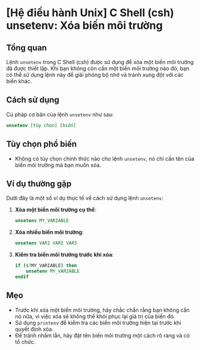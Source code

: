 # [Hệ điều hành Unix] C Shell (csh) unsetenv: Xóa biến môi trường

## Tổng quan
Lệnh `unsetenv` trong C Shell (csh) được sử dụng để xóa một biến môi trường đã được thiết lập. Khi bạn không còn cần một biến môi trường nào đó, bạn có thể sử dụng lệnh này để giải phóng bộ nhớ và tránh xung đột với các biến khác.

## Cách sử dụng
Cú pháp cơ bản của lệnh `unsetenv` như sau:

```csh
unsetenv [tùy chọn] [biến]
```

## Tùy chọn phổ biến
- Không có tùy chọn chính thức nào cho lệnh `unsetenv`, nó chỉ cần tên của biến môi trường mà bạn muốn xóa.

## Ví dụ thường gặp
Dưới đây là một số ví dụ thực tế về cách sử dụng lệnh `unsetenv`:

1. **Xóa một biến môi trường cụ thể**:
   ```csh
   unsetenv MY_VARIABLE
   ```

2. **Xóa nhiều biến môi trường**:
   ```csh
   unsetenv VAR1 VAR2 VAR3
   ```

3. **Kiểm tra biến môi trường trước khi xóa**:
   ```csh
   if ($?MY_VARIABLE) then
       unsetenv MY_VARIABLE
   endif
   ```

## Mẹo
- Trước khi xóa một biến môi trường, hãy chắc chắn rằng bạn không cần nó nữa, vì việc xóa sẽ không thể khôi phục lại giá trị của biến đó.
- Sử dụng `printenv` để kiểm tra các biến môi trường hiện tại trước khi quyết định xóa.
- Để tránh nhầm lẫn, hãy đặt tên biến môi trường một cách rõ ràng và có tổ chức.